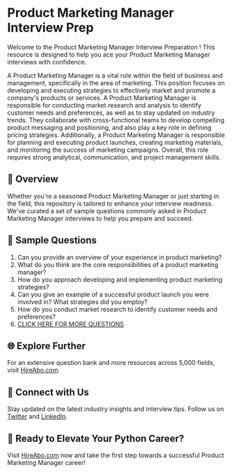 # Product Marketing Manager Interview Prep

Welcome to the Product Marketing Manager Interview Preparation ! This resource is designed to help you ace your Product Marketing Manager interviews with confidence.

A Product Marketing Manager is a vital role within the field of business and management, specifically in the area of marketing. This position focuses on developing and executing strategies to effectively market and promote a company's products or services. A Product Marketing Manager is responsible for conducting market research and analysis to identify customer needs and preferences, as well as to stay updated on industry trends. They collaborate with cross-functional teams to develop compelling product messaging and positioning, and also play a key role in defining pricing strategies. Additionally, a Product Marketing Manager is responsible for planning and executing product launches, creating marketing materials, and monitoring the success of marketing campaigns. Overall, this role requires strong analytical, communication, and project management skills.

## 🚀 Overview

Whether you're a seasoned Product Marketing Manager or just starting in the field, this repository is tailored to enhance your interview readiness. We've curated a set of sample questions commonly asked in Product Marketing Manager interviews to help you prepare and succeed.

## 📝 Sample Questions

1. Can you provide an overview of your experience in product marketing?
2. What do you think are the core responsibilities of a product marketing manager?
3. How do you approach developing and implementing product marketing strategies?
4. Can you give an example of a successful product launch you were involved in? What strategies did you employ?
5. How do you conduct market research to identify customer needs and preferences?
6. [CLICK HERE FOR MORE QUESTIONS](https://hireabo.com/job/1_0_4/Product%20Marketing%20Manager)

## 🌐 Explore Further

For an extensive question bank and more resources across 5,000 fields, visit [HireAbo.com](https://www.hireabo.com).

## 📱 Connect with Us

Stay updated on the latest industry insights and interview tips. Follow us on [Twitter](https://twitter.com/hireabo) and [LinkedIn](https://www.linkedin.com/in/hire-abo-3609972a8/).

## 🚀 Ready to Elevate Your Python Career?

Visit [HireAbo.com](https://www.hireabo.com) now and take the first step towards a successful Product Marketing Manager career!